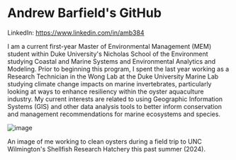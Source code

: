 # Andrew Barfield's GitHub

LinkedIn: https://www.linkedin.com/in/amb384

I am a current first-year Master of Environmental Management (MEM) student within Duke University's Nicholas School of the Environment studying Coastal and Marine Systems and Environmental Analytics and Modeling. Prior to beginning this program, I spent the last year working as a Research Technician in the Wong Lab at the Duke University Marine Lab studying climate change impacts on marine invertebrates, particularly looking at ways to enhance resiliency within the oyster aquaculture industry. My current interests are related to using Geographic Information Systems (GIS) and other data analysis tools to better inform conservation and management recommendations for marine ecosystems and species. 

![image](https://github.com/user-attachments/assets/c59e076a-670d-4285-8f5b-54c695eca0d8)

An image of me working to clean oysters during a field trip to UNC Wilmington's Shellfish Research Hatchery this past summer (2024).
